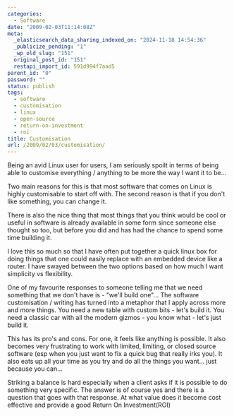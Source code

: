 ```yaml
---
categories:
  - Software
date: "2009-02-03T11:14:08Z"
meta:
  _elasticsearch_data_sharing_indexed_on: "2024-11-18 14:54:36"
  _publicize_pending: "1"
  _wp_old_slug: "151"
  original_post_id: "151"
  restapi_import_id: 591d994f7aad5
parent_id: "0"
password: ""
status: publish
tags:
  - software
  - customisation
  - linux
  - open-source
  - return-on-investment
  - roi
title: Customisation
url: /2009/02/03/customisation/
---
```


Being an avid Linux user for users, I am seriously spoilt in terms of being able
to customise everything / anything to be more the way I want it to be...

Two main reasons for this is that most software that comes on Linux is highly
customisable to start off with. The second reason is that if you don't like
something, you can change it.

There is also the nice thing that most things that you think would be cool or
useful in software is already available in some form since someone else thought
so too, but before you did and has had the chance to spend some time building
it.

I love this so much so that I have often put together a quick linux box for
doing things that one could easily replace with an embedded device like a
router. I have swayed between the two options based on how much I want
simplicity vs flexibility.

One of my favourite responses to someone telling me that we need something that
we don't have is - "we'll build one"... The software customisation / writing has
turned into a metaphor that I apply across more and more things. You need a new
table with custom bits - let's build it. You need a classic car with all the
modern gizmos - you know what - let's just build it.

This has its pro's and cons. For one, it feels like anything is possible. It
also becomes very frustrating to work with limited, limiting, or closed source
software (esp when you just want to fix a quick bug that really irks you). It
also eats up all your time as you try and do all the things you want... just
because you can...

Striking a balance is hard especially when a client asks if it is possible to do
something very specific. The answer is of course yes and there is a question
that goes with that response. At what value does it become cost effective and
provide a good Return On Investment(ROI)
